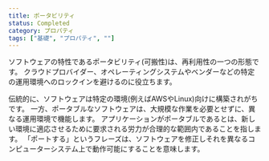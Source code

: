 ```yaml
---
title: ポータビリティ
status: Completed
category: プロパティ
tags: ["基礎", "プロパティ", ""]
---
```


ソフトウェアの特性であるポータビリティ(可搬性)は、再利用性の一つの形態です。
クラウドプロバイダー、オペレーティングシステムやベンダーなどの特定の運用環境へのロックインを避けるのに役立ちます。

伝統的に、ソフトウェアは特定の環境(例えばAWSやLinux)向けに構築されがちです。
一方、ポータブルなソフトウェアは、大規模な作業を必要とせずに、異なる運用環境で機能します。
アプリケーションがポータブルであるとは、新しい環境に適応させるために要求される労力が合理的な範囲内であることを指します。
「ポートする」というフレーズは、ソフトウェアを修正しそれを異なるコンピューターシステム上で動作可能にすることを意味します。
